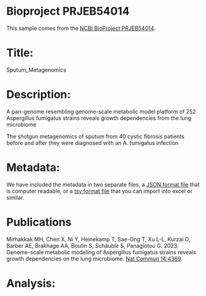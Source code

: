 # Bioproject PRJEB54014

This sample comes from the [NCBI BioProject PRJEB54014](https://www.ncbi.nlm.nih.gov/bioproject/?term=PRJEB54014).

# Title:
Sputum_Metagenomics

# Description:
A pan-genome resembling genome-scale metabolic model platform of 252 Aspergillus fumigatus strains reveals growth dependencies from the lung microbiome

The shotgun metagenomics of sputum from 40 cystic fibrosis patients before and after they were diagnosed with an A. fumigatus infection


# Metadata:
We have included the metadata in two separate files, a [JSON format file](PRJEB54014.metadata.json.gz) that is computer readable, or a [tsv format file](PRJEB54014.metadata.tsv.gz) that you can import into excel or similar.


# Publications

Mirhakkak MH, Chen X, Ni Y, Heinekamp T, Sae-Ong T, Xu L-L, Kurzai O, Barber AE, Brakhage AA, Boutin S, Schäuble S, Panagiotou G. 2023. Genome-scale metabolic modeling of Aspergillus fumigatus strains reveals growth dependencies on the lung microbiome. [Nat Commun 14:4369](https://www.nature.com/articles/s41467-023-39982-5).
  
# Analysis:

